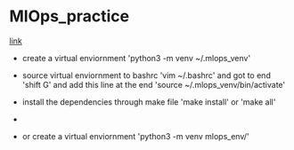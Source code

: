 # MlOps_practice

[link](https://www.youtube.com/watch?v=PUXhWZQW8BI&list=PLdfopzFjkPz_6h6WGWRpdXVsB3_7Gx402&index=10)


*  create a virtual enviornment 'python3 -m venv ~/.mlops_venv'
*  source virtual enviornment to bashrc 'vim ~/.bashrc' and got to end 'shift G' and add this line at the end 'source ~/.mlops_venv/bin/activate' 
*  install the dependencies through make file   'make install' or 'make all' 

*  
*   or create a virtual enviornment 'python3 -m venv mlops_env/'